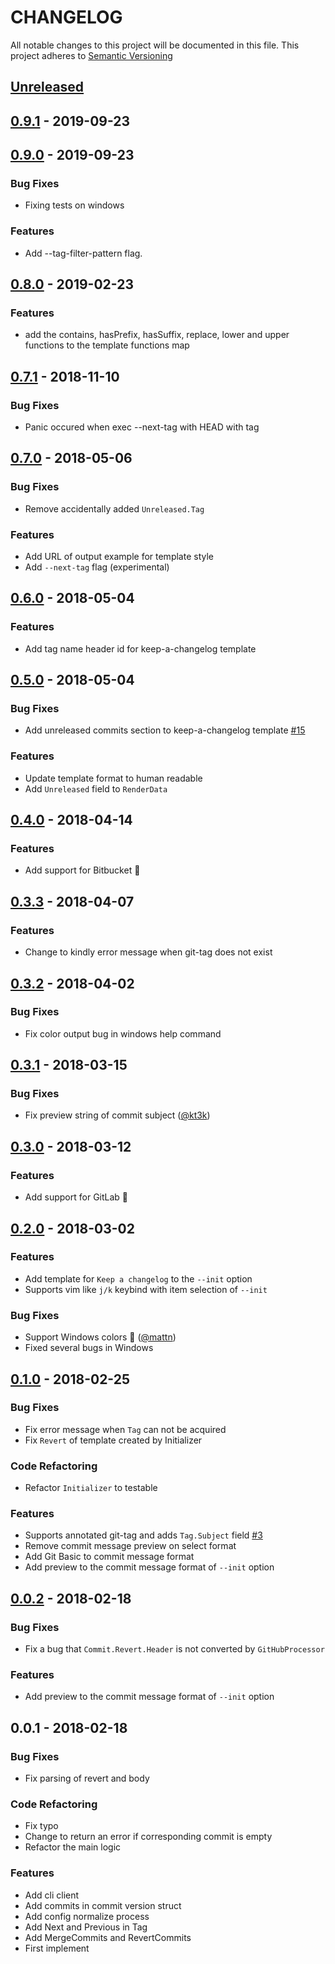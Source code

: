 # CHANGELOG
All notable changes to this project will be documented in this file.
This project adheres to [Semantic Versioning](http://semver.org/spec/v2.0.0.html)

<a name="unreleased"></a>
## [Unreleased]


<a name="0.9.1"></a>
## [0.9.1] - 2019-09-23

<a name="0.9.0"></a>
## [0.9.0] - 2019-09-23
### Bug Fixes
- Fixing tests on windows

### Features
- Add --tag-filter-pattern flag.


<a name="0.8.0"></a>
## [0.8.0] - 2019-02-23
### Features
- add the contains, hasPrefix, hasSuffix, replace, lower and upper functions to the template functions map


<a name="0.7.1"></a>
## [0.7.1] - 2018-11-10
### Bug Fixes
- Panic occured when exec --next-tag with HEAD with tag


<a name="0.7.0"></a>
## [0.7.0] - 2018-05-06
### Bug Fixes
- Remove accidentally added `Unreleased.Tag`

### Features
- Add URL of output example for template style
- Add `--next-tag` flag (experimental)


<a name="0.6.0"></a>
## [0.6.0] - 2018-05-04
### Features
- Add tag name header id for keep-a-changelog template


<a name="0.5.0"></a>
## [0.5.0] - 2018-05-04
### Bug Fixes
- Add unreleased commits section to keep-a-changelog template [#15](https://github.com/macroprog/git-chglog/issues/15)

### Features
- Update template format to human readable
- Add `Unreleased` field to `RenderData`


<a name="0.4.0"></a>
## [0.4.0] - 2018-04-14
### Features
- Add support for Bitbucket :tada:


<a name="0.3.3"></a>
## [0.3.3] - 2018-04-07
### Features
- Change to kindly error message when git-tag does not exist


<a name="0.3.2"></a>
## [0.3.2] - 2018-04-02
### Bug Fixes
- Fix color output bug in windows help command


<a name="0.3.1"></a>
## [0.3.1] - 2018-03-15
### Bug Fixes
- Fix preview string of commit subject ([@kt3k](https://github.com/kt3k))


<a name="0.3.0"></a>
## [0.3.0] - 2018-03-12
### Features
- Add support for GitLab :tada:


<a name="0.2.0"></a>
## [0.2.0] - 2018-03-02
### Features
- Add template for `Keep a changelog` to the `--init` option
- Supports vim like `j/k` keybind with item selection of `--init`

### Bug Fixes
- Support Windows colors :tada: ([@mattn](https://github.com/mattn))
- Fixed several bugs in Windows


<a name="0.1.0"></a>
## [0.1.0] - 2018-02-25
### Bug Fixes
- Fix error message when `Tag` can not be acquired
- Fix `Revert` of template created by Initializer

### Code Refactoring
- Refactor `Initializer` to testable

### Features
- Supports annotated git-tag and adds `Tag.Subject` field [#3](https://github.com/macroprog/git-chglog/issues/3)
- Remove commit message preview on select format
- Add Git Basic to commit message format
- Add preview to the commit message format of `--init` option


<a name="0.0.2"></a>
## [0.0.2] - 2018-02-18
### Bug Fixes
- Fix a bug that `Commit.Revert.Header` is not converted by `GitHubProcessor`

### Features
- Add preview to the commit message format of `--init` option


<a name="0.0.1"></a>
## 0.0.1 - 2018-02-18
### Bug Fixes
- Fix parsing of revert and body

### Code Refactoring
- Fix typo
- Change to return an error if corresponding commit is empty
- Refactor the main logic

### Features
- Add cli client
- Add commits in commit version struct
- Add config normalize process
- Add Next and Previous in Tag
- Add MergeCommits and RevertCommits
- First implement


[Unreleased]: https://github.com/macroprog/git-chglog/compare/0.8.0...HEAD
[0.9.1]: https://github.com/macroprog/git-chglog/compare/0.9.0...0.9.1
[0.9.0]: https://github.com/macroprog/git-chglog/compare/0.8.0...0.9.0
[0.8.0]: https://github.com/macroprog/git-chglog/compare/0.7.1...0.8.0
[0.7.1]: https://github.com/macroprog/git-chglog/compare/0.7.0...0.7.1
[0.7.0]: https://github.com/macroprog/git-chglog/compare/0.6.0...0.7.0
[0.6.0]: https://github.com/macroprog/git-chglog/compare/0.5.0...0.6.0
[0.5.0]: https://github.com/macroprog/git-chglog/compare/0.4.0...0.5.0
[0.4.0]: https://github.com/macroprog/git-chglog/compare/0.3.3...0.4.0
[0.3.3]: https://github.com/macroprog/git-chglog/compare/0.3.2...0.3.3
[0.3.2]: https://github.com/macroprog/git-chglog/compare/0.3.1...0.3.2
[0.3.1]: https://github.com/macroprog/git-chglog/compare/0.3.0...0.3.1
[0.3.0]: https://github.com/macroprog/git-chglog/compare/0.2.0...0.3.0
[0.2.0]: https://github.com/macroprog/git-chglog/compare/0.1.0...0.2.0
[0.1.0]: https://github.com/macroprog/git-chglog/compare/0.0.2...0.1.0
[0.0.2]: https://github.com/macroprog/git-chglog/compare/0.0.1...0.0.2
